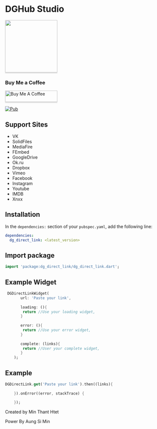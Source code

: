 DGHub Studio
============

<a href="https://t.me/dghub_founder" target="_blank"><img src="https://avatars.githubusercontent.com/u/112307287?v=4 | width=100" style="height: 170px !important;width: 170px !important;box-shadow: 0px 3px 2px 0px rgba(190, 190, 190, 0.5) !important;-webkit-box-shadow: 0px 3px 2px 0px rgba(190, 190, 190, 0.5) !important;" ></a>

### Buy Me a Coffee
<a href="https://www.paypal.me/dghubfounder" target="_blank"><img src="https://www.buymeacoffee.com/assets/img/custom_images/orange_img.png" alt="Buy Me A Coffee" style="height: 37px !important;width: 170px !important;box-shadow: 0px 3px 2px 0px rgba(190, 190, 190, 0.5) !important;-webkit-box-shadow: 0px 3px 2px 0px rgba(190, 190, 190, 0.5) !important;" ></a>



[![Pub](https://img.shields.io/pub/v/font_awesome_flutter.svg)](https://pub.dartlang.org/packages/dg_direct_link)


## Support Sites

- VK
- SolidFiles
- MediaFire
- FEmbed
- GoogleDrive
- Ok.ru
- Dropbox
- Vimeo
- Facebook
- Instagram
- Youtube
- IMDB
- Xnxx



## Installation

In the `dependencies:` section of your `pubspec.yaml`, add the following line:

```yaml
dependencies:
  dg_direct_link: <latest_version>
```

## Import package

```dart
import 'package:dg_direct_link/dg_direct_link.dart';
```

## Example Widget

```dart
 DGDirectLinkWidget(
       url: 'Paste your link',
       
       loading: (){
        return //Use your loading widget,
       } 
       
       error: (){
        return //Use your error widget,
       } 
       
       complete: (links){
        return //User your complete widget,
       } 
    );
```
## Example

```dart
DGDirectLink.get('Paste your link').then((links){
  
    }).onError((error, stackTrace) {

    });
```
Created by Min Thant Htet

Power By Aung Si Min





